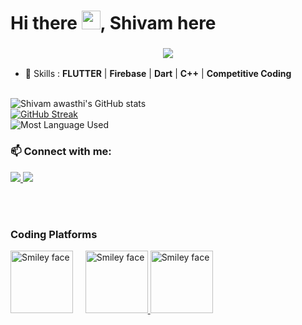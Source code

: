 <!---
shivam05241/shivam05241 is a ✨ special ✨ repository because its `README.md` (this file) appears on your GitHub profile.
You can click the Preview link to take a look at your changes.
--->
# Hi there <img src="https://raw.githubusercontent.com/MartinHeinz/MartinHeinz/master/wave.gif" width="30px">, Shivam here

<h3 align="center"><img src ="https://camo.githubusercontent.com/992babdffd8c74a1502de375fbdf7e4d54773242/68747470733a2f2f6d656469612e67697068792e636f6d2f6d656469612f53576f536b4e36447854737a71494b4571762f67697068792e676966" /></h3>


- 🚀 Skills : **FLUTTER** | **Firebase** | **Dart** | **C++** | **Competitive Coding**
<br/> <br/>



![Shivam awasthi's GitHub stats](https://github-readme-stats.vercel.app/api?username=shivam05241&show_icons=true&theme=radical)
<br/>
[![GitHub Streak](https://github-readme-streak-stats.herokuapp.com/?user=shivam05241&theme=radical)](https://git.io/streak-stats)
<br/>
![Most Language Used](https://github-readme-stats.vercel.app/api/top-langs?username=shivam05241&show_icons=true&locale=en&layout=compact)


 <h3 align="left"> 📫 Connect with me:</h3>
 <p align="left">
<a href ="https://www.linkedin.com/in/shivam-awasthi-509448136/"> 
  <img src="https://img.shields.io/badge/LinkedIn-0077B5?style=for-the-badge&logo=linkedin&logoColor=white" />
</a> 
<a href="mailto:shivam05241@gmail.com"><img src="https://img.shields.io/badge/gmail-%23D14836.svg?&style=for-the-badge&logo=gmail&logoColor=white" /></a>&nbsp;&nbsp;&nbsp;&nbsp;
 </p>

<br /> <br />

<h3 align="left">Coding Platforms</h3>
 <p align="left">
<a href="https://codeforces.com/profile/shivam_aiml"><img src="https://sta.codeforces.com/s/17425/images/codeforces-logo-with-telegram.png" alt="Smiley face" height="100" width="100"></a>&nbsp;&nbsp;&nbsp;&nbsp;
<a href="https://www.codechef.com/users/shivam_awasthi"><img src="https://s3.amazonaws.com/codechef_shared/misc/fb-image-icon.png" alt="Smiley face" height ="100"  width="100">
 <a href="https://www.hackerrank.com/shivam05241"><img src="https://s3.amazonaws.com/sr-marketplace-prod/wp-content/uploads/2015/08/hackerrank.jpg" alt="Smiley face" height ="100" width="100"></a>&nbsp;&nbsp;&nbsp;&nbsp;
</p>
<br /> <br />







